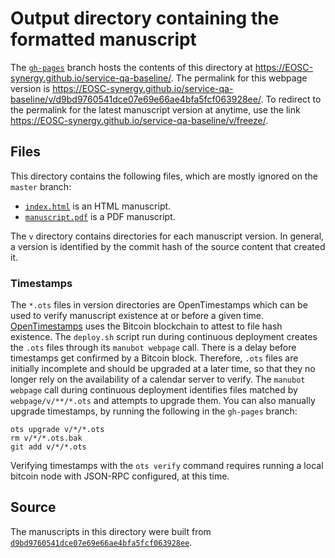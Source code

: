 # Output directory containing the formatted manuscript

The [`gh-pages`](https://github.com/EOSC-synergy/service-qa-baseline/tree/gh-pages) branch hosts the contents of this directory at <https://EOSC-synergy.github.io/service-qa-baseline/>.
The permalink for this webpage version is <https://EOSC-synergy.github.io/service-qa-baseline/v/d9bd9760541dce07e69e66ae4bfa5fcf063928ee/>.
To redirect to the permalink for the latest manuscript version at anytime, use the link <https://EOSC-synergy.github.io/service-qa-baseline/v/freeze/>.

## Files

This directory contains the following files, which are mostly ignored on the `master` branch:

+ [`index.html`](index.html) is an HTML manuscript.
+ [`manuscript.pdf`](manuscript.pdf) is a PDF manuscript.

The `v` directory contains directories for each manuscript version.
In general, a version is identified by the commit hash of the source content that created it.

### Timestamps

The `*.ots` files in version directories are OpenTimestamps which can be used to verify manuscript existence at or before a given time.
[OpenTimestamps](https://opentimestamps.org/) uses the Bitcoin blockchain to attest to file hash existence.
The `deploy.sh` script run during continuous deployment creates the `.ots` files through its `manubot webpage` call.
There is a delay before timestamps get confirmed by a Bitcoin block.
Therefore, `.ots` files are initially incomplete and should be upgraded at a later time, so that they no longer rely on the availability of a calendar server to verify.
The `manubot webpage` call during continuous deployment identifies files matched by `webpage/v/**/*.ots` and attempts to upgrade them.
You can also manually upgrade timestamps, by running the following in the `gh-pages` branch:

```shell
ots upgrade v/*/*.ots
rm v/*/*.ots.bak
git add v/*/*.ots
```

Verifying timestamps with the `ots verify` command requires running a local bitcoin node with JSON-RPC configured, at this time.

## Source

The manuscripts in this directory were built from
[`d9bd9760541dce07e69e66ae4bfa5fcf063928ee`](https://github.com/EOSC-synergy/service-qa-baseline/commit/d9bd9760541dce07e69e66ae4bfa5fcf063928ee).
